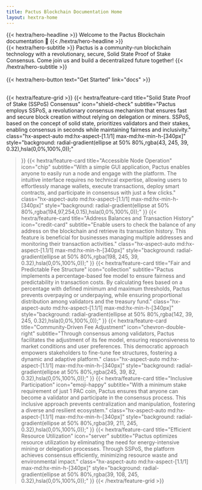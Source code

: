 ```yaml
---
title: Pactus Blockchain Documentation Home
layout: hextra-home
---
```


<div class="hx-mt-6 hx-mb-6">
{{< hextra/hero-headline >}}
  Welcome to the Pactus Blockchain documentation 🚀
{{< /hextra/hero-headline >}}
</div>

<div class="hx-mb-12">
{{< hextra/hero-subtitle >}}
  Pactus is a community-run blockchain technology with a revolutionary, secure, Solid State Proof of Stake Consensus.
  Come join us and build a decentralized future together!
{{< /hextra/hero-subtitle >}}
</div>

</br>
<div class="hx-mb-6">
{{< hextra/hero-button text="Get Started" link="docs" >}}
</div>

<div class="hx-mt-6"></div>

</br>

{{< hextra/feature-grid >}}
  {{< hextra/feature-card
    title="Solid State Proof of Stake (SSPoS) Consensus"
    icon="shield-check"
    subtitle="Pactus employs SSPoS, a revolutionary consensus mechanism that ensures fast and
    secure block creation without relying on delegation or miners.
    SSPoS, based on the concept of solid state, prioritizes validators and
    their stakes, enabling consensus in seconds while maintaining fairness and inclusivity."
    class="hx-aspect-auto md:hx-aspect-[1.1/1] max-md:hx-min-h-[340px]"
    style="background: radial-gradient(ellipse at 50% 80%,rgba(43, 245, 39, 0.32),hsla(0,0%,100%,0));"
  >}}
  {{< hextra/feature-card
    title="Accessible Node Operation"
      icon="chip"
    subtitle="With a simple GUI application, Pactus enables anyone to easily run a node and engage with the platform.
    The intuitive interface requires no technical expertise, allowing users to effortlessly manage wallets,
    execute transactions, deploy smart contracts, and participate in consensus with just a few clicks."
    class="hx-aspect-auto md:hx-aspect-[1.1/1] max-md:hx-min-h-[340px]"
    style="background: radial-gradient(ellipse at 50% 80%,rgba(194,97,254,0.15),hsla(0,0%,100%,0));"
  >}}
  {{< hextra/feature-card
    title="Address Balances and Transaction History"
    icon="credit-card"
    subtitle="Enable users to check the balance of any address on the blockchain and retrieve its transaction history.
    This feature is beneficial for businesses managing multiple addresses and monitoring their transaction activities."
    class="hx-aspect-auto md:hx-aspect-[1.1/1] max-md:hx-min-h-[340px]"
    style="background: radial-gradient(ellipse at 50% 80%,rgba(198, 245, 39, 0.32),hsla(0,0%,100%,0));"
  >}}
  {{< hextra/feature-card
    title="Fair and Predictable Fee Structure"
    icon="collection"
    subtitle="Pactus implements a percentage-based fee model to ensure fairness and predictability in transaction costs.
    By calculating fees based on a percentage with defined minimum and maximum thresholds,
    Pactus prevents overpaying or underpaying, while ensuring proportional distribution
    among validators and the treasury fund."
    class="hx-aspect-auto md:hx-aspect-[1.1/1] max-md:hx-min-h-[340px]"
    style="background: radial-gradient(ellipse at 50% 80%,rgba(142, 39, 245, 0.32),hsla(0,0%,100%,0));"
  >}}
  {{< hextra/feature-card
    title="Community-Driven Fee Adjustment"
    icon="chevron-double-right"
    subtitle="Through consensus among validators, Pactus facilitates the adjustment of its fee model,
    ensuring responsiveness to market conditions and user preferences.
    This democratic approach empowers stakeholders to fine-tune fee structures, fostering a dynamic and adaptive platform."
    class="hx-aspect-auto md:hx-aspect-[1.1/1] max-md:hx-min-h-[340px]"
    style="background: radial-gradient(ellipse at 50% 80%,rgba(245, 39, 82, 0.32),hsla(0,0%,100%,0));"
  >}}
  {{< hextra/feature-card
    title="Inclusive Participation"
    icon="emoji-happy"
    subtitle="With a minimum stake requirement of just 1 PAC coin, Pactus ensures that anyone can become a validator and
    participate in the consensus process.
    This inclusive approach prevents centralization and manipulation, fostering a diverse and resilient ecosystem."
    class="hx-aspect-auto md:hx-aspect-[1.1/1] max-md:hx-min-h-[340px]"
    style="background: radial-gradient(ellipse at 50% 80%,rgba(39, 211, 245, 0.32),hsla(0,0%,100%,0));"
  >}}
    {{< hextra/feature-card
    title="Efficient Resource Utilization"
    icon="server"
    subtitle="Pactus optimizes resource utilization by eliminating the need for energy-intensive mining or delegation processes.
    Through SSPoS, the platform achieves consensus efficiently, minimizing resource waste and environmental impact."
    class="hx-aspect-auto md:hx-aspect-[1.1/1] max-md:hx-min-h-[340px]"
    style="background: radial-gradient(ellipse at 50% 80%,rgba(39, 108, 245, 0.32),hsla(0,0%,100%,0));"
  >}}
{{< /hextra/feature-grid >}}
